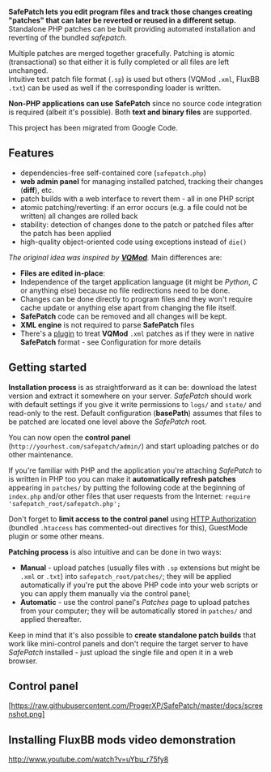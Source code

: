 **SafePatch lets you edit program files and track those changes creating "patches" that can later be reverted or reused in a different setup.** Standalone PHP patches can be built providing automated installation and reverting of the bundled _safepatch_.

Multiple patches are merged together gracefully. Patching is atomic (transactional) so that either it is fully completed or all files are left unchanged. <br />
Intuitive text patch file format (`.sp`) is used but others (VQMod `.xml`, FluxBB `.txt`) can be used as well if the corresponding loader is written.

**Non-PHP applications can use SafePatch** since no source code integration is required (albeit it's possible). Both **text and binary files** are supported.

This project has been migrated from Google Code.

## Features
* dependencies-free self-contained core (`safepatch.php`)
* **web admin panel** for managing installed patched, tracking their changes (**diff**), etc.
* patch builds with a web interface to revert them - all in one PHP script
* atomic patching/reverting: if an error occurs (e.g. a file could not be written) all changes are rolled back
* stability: detection of changes done to the patch or patched files after the patch has been applied
* high-quality object-oriented code using exceptions instead of `die()`

_The original idea was inspired by **[VQMod](http://code.google.com/p/vqmod/)**._ Main differences are:
* **Files are edited in-place**:
 * Independence of the target application language (it might be _Python_, _C_ or anything else) because no file redirections need to be done.
 * Changes can be done directly to program files and they won't require cache update or anything else apart from changing the file itself.
 * **SafePatch** code can be removed and all changes will be kept.
* **XML engine** is not required to parse **SafePatch** files
* There's a [plugin](http://code.google.com/p/safepatch/source/browse/plugins/core/vqmod.php) to treat **VQMod** `.xml` patches as if they were in native **SafePatch** format - see Configuration for more details

## Getting started
**Installation process** is as straightforward as it can be: download the latest version and extract it somewhere on your server. _SafePatch_ should work with default settings if you give it write permissions to `logs/` and `state/` and read-only to the rest. Default configuration (**basePath**) assumes that files to be patched are located one level above the _SafePatch_ root.

You can now open the **control panel** (`http://yourhost.com/safepatch/admin/`) and start uploading patches or do other maintenance.

If you're familiar with PHP and the application you're attaching _SafePatch_ to is written in PHP too you can make it **automatically refresh patches** appearing in `patches/` by putting the following code at the beginning of `index.php` and/or other files that user requests from the Internet:
<code language="php">require 'safepatch_root/safepatch.php';</code>

  Don't forget to **limit access to the control panel** using [HTTP Authorization](http://httpd.apache.org/docs/2.0/howto/auth.html) (bundled `.htaccess` has commented-out directives for this), GuestMode plugin or some other means.

**Patching process** is also intuitive and can be done in two ways:
* **Manual** - upload patches (usually files with `.sp` extensions but might be `.xml` or `.txt`) into `safepatch_root/patches/`; they will be applied automatically if you're put the above PHP code into your web scripts or you can apply them manually via the control panel;
* **Automatic** - use the control panel's _Patches_ page to upload patches from your computer; they will be automatically stored in `patches/` and applied thereafter.

Keep in mind that it's also possible to **create standalone patch builds** that work like mini-control panels and don't require the target server to have _SafePatch_ installed - just upload the single file and open it in a web browser.

## Control panel
[https://raw.githubusercontent.com/ProgerXP/SafePatch/master/docs/screenshot.png]

## Installing FluxBB mods video demonstration
http://www.youtube.com/watch?v=uYbu_r75fy8

